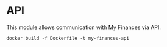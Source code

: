 # API

This module allows communication with My Finances via API.

```shell
docker build -f Dockerfile -t my-finances-api
```